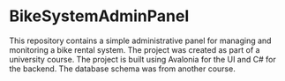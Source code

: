 # BikeSystemAdminPanel

This repository contains a simple administrative panel for managing and monitoring a bike rental system. The project was created as part of a university course.  The project is built using Avalonia for the UI and C# for the backend. The database schema was from another course. 